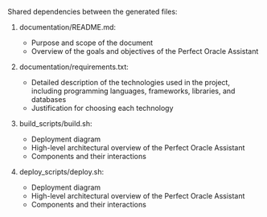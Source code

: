 Shared dependencies between the generated files:

1. documentation/README.md:
   - Purpose and scope of the document
   - Overview of the goals and objectives of the Perfect Oracle Assistant

2. documentation/requirements.txt:
   - Detailed description of the technologies used in the project, including programming languages, frameworks, libraries, and databases
   - Justification for choosing each technology

3. build_scripts/build.sh:
   - Deployment diagram
   - High-level architectural overview of the Perfect Oracle Assistant
   - Components and their interactions

4. deploy_scripts/deploy.sh:
   - Deployment diagram
   - High-level architectural overview of the Perfect Oracle Assistant
   - Components and their interactions